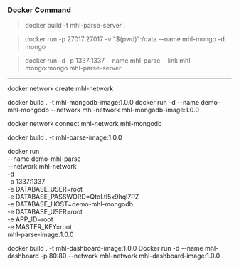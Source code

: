 ### Docker Command

> docker build -t mhl-parse-server .

> docker run -p 27017:27017 -v "$(pwd)":/data --name mhl-mongo -d mongo

> docker run -d -p 1337:1337 --name mhl-parse --link mhl-mongo:mongo mhl-parse-server

---

docker network create mhl-network

docker build . -t mhl-mongodb-image:1.0.0
docker run -d --name demo-mhl-mongodb --network mhl-network mhl-mongodb-image:1.0.0

docker network connect mhl-network mhl-mongodb

docker build . -t mhl-parse-image:1.0.0

docker run \
--name demo-mhl-parse \
--network mhl-network \
-d \
-p 1337:1337 \
-e DATABASE_USER=root \
-e DATABASE_PASSWORD=QtoLtI5x9hql7PZ \
-e DATABASE_HOST=demo-mhl-mongodb \
-e DATABASE_USER=root \
-e APP_ID=root \
-e MASTER_KEY=root \
mhl-parse-image:1.0.0

docker build . -t mhl-dashboard-image:1.0.0
Docker run -d --name mhl-dashboard -p 80:80 --network mhl-network mhl-dashboard-image:1.0.0
